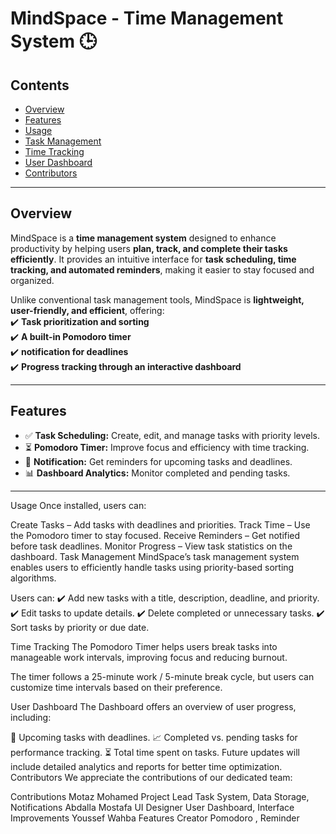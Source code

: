 # **MindSpace - Time Management System** 🕒  

## **Contents**  
- [Overview](#overview)  
- [Features](#features)  
- [Usage](#usage)  
- [Task Management](#task-management)  
- [Time Tracking](#time-tracking)  
- [User Dashboard](#user-dashboard)  
- [Contributors](#contributors)  

---

## **Overview**  
MindSpace is a **time management system** designed to enhance productivity by helping users **plan, track, and complete their tasks efficiently**. It provides an intuitive interface for **task scheduling, time tracking, and automated reminders**, making it easier to stay focused and organized.  

Unlike conventional task management tools, MindSpace is **lightweight, user-friendly, and efficient**, offering:  
✔️ **Task prioritization and sorting**  
✔️ **A built-in Pomodoro timer**  
✔️ **notification for deadlines**  
✔️ **Progress tracking through an interactive dashboard**  

---

## **Features**  
- ✅ **Task Scheduling:** Create, edit, and manage tasks with priority levels.  
- ⏳ **Pomodoro Timer:** Improve focus and efficiency with time tracking.  
- 🔔 **Notification:** Get reminders for upcoming tasks and deadlines.  
- 📊 **Dashboard Analytics:** Monitor completed and pending tasks.  
---
Usage
Once installed, users can:

Create Tasks – Add tasks with deadlines and priorities.
Track Time – Use the Pomodoro timer to stay focused.
Receive Reminders – Get notified before task deadlines.
Monitor Progress – View task statistics on the dashboard.
Task Management
MindSpace’s task management system enables users to efficiently handle tasks using priority-based sorting algorithms.

Users can:
✔️ Add new tasks with a title, description, deadline, and priority.
✔️ Edit tasks to update details.
✔️ Delete completed or unnecessary tasks.
✔️ Sort tasks by priority or due date.

Time Tracking
The Pomodoro Timer helps users break tasks into manageable work intervals, improving focus and reducing burnout.

The timer follows a 25-minute work / 5-minute break cycle, but users can customize time intervals based on their preference.

User Dashboard
The Dashboard offers an overview of user progress, including:

📌 Upcoming tasks with deadlines.
📈 Completed vs. pending tasks for performance tracking.
⏳ Total time spent on tasks.
Future updates will include detailed analytics and reports for better time optimization.
Contributors
We appreciate the contributions of our dedicated team:

Contributions
Motaz Mohamed	Project Lead	Task System, Data Storage, Notifications
Abdalla Mostafa	UI Designer	User Dashboard, Interface Improvements
Youssef Wahba	Features Creator  Pomodoro , Reminder



